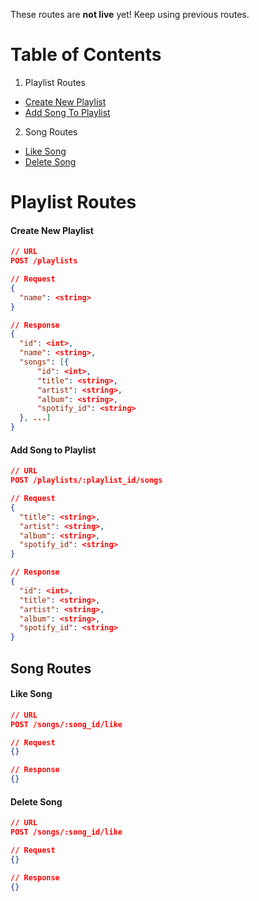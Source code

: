 These routes are **not live** yet! Keep using previous routes.

# Table of Contents
1. Playlist Routes
  * [Create New Playlist](#create-new-playlist)
  * [Add Song To Playlist](#add-song-to-playlist)
2. Song Routes
  * [Like Song](#like-song)
  * [Delete Song](#delete-song)

# Playlist Routes

#### Create New Playlist
```json
// URL
POST /playlists

// Request
{
  "name": <string>
}

// Response
{
  "id": <int>,
  "name": <string>,
  "songs": [{
      "id": <int>,
      "title": <string>,
      "artist": <string>,
      "album": <string>,
      "spotify_id": <string>
  }, ...]
}
```

#### Add Song to Playlist
```json
// URL
POST /playlists/:playlist_id/songs

// Request
{
  "title": <string>,
  "artist": <string>,
  "album": <string>,
  "spotify_id": <string>
}

// Response
{
  "id": <int>,
  "title": <string>,
  "artist": <string>,
  "album": <string>,
  "spotify_id": <string>
}
```

## Song Routes
#### Like Song
```json
// URL
POST /songs/:song_id/like

// Request
{}

// Response
{}

```

#### Delete Song
```json
// URL
POST /songs/:song_id/like

// Request
{}

// Response
{}
```
